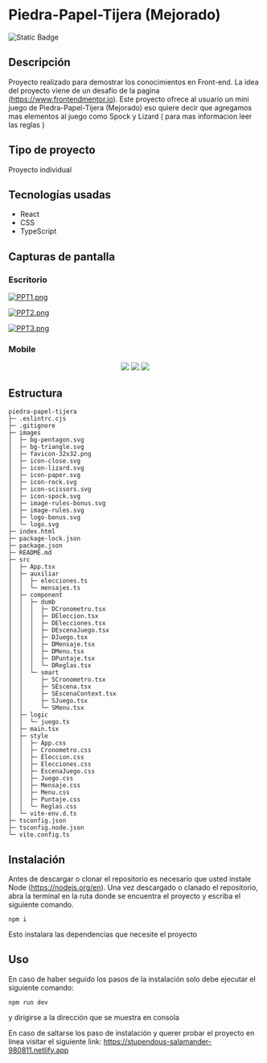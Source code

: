 # Piedra-Papel-Tijera (Mejorado)

![Static Badge](https://img.shields.io/badge/Estado%20-%20Terminado%20-%20green)


## Descripción
Proyecto realizado para demostrar los conocimientos en Front-end. La idea del proyecto viene de un desafío de la pagina (https://www.frontendmentor.io).  Este proyecto ofrece al usuario un mini juego de Piedra-Papel-Tijera (Mejorado) eso quiere decir que agregamos mas elementos al juego como Spock y Lizard ( para mas informacion leer las reglas )

## Tipo de proyecto 
Proyecto individual

## Tecnologías usadas
- React
- CSS
- TypeScript


## Capturas de pantalla
### Escritorio

[![PPT1.png](https://i.postimg.cc/63n95mbq/PPT1.png)](https://postimg.cc/HcWG6Bg1)


[![PPT2.png](https://i.postimg.cc/26M2THCQ/PPT2.png)](https://postimg.cc/FdbyHVdz)


[![PPT3.png](https://i.postimg.cc/65YGX8GS/PPT3.png)](https://postimg.cc/ZCvqPKHF)

### Mobile

<p align="center" width="100%">
	<img src="https://i.postimg.cc/0ySMJc4g/PPT-mobile1.png"/>
	<img src="https://i.postimg.cc/26g36Wxj/PPT-mobile2.png"/>
	<img src="https://i.postimg.cc/brH8hSCB/PPT-mobile3.png"/>
</p>


## Estructura
```
piedra-papel-tijera
├─ .eslintrc.cjs
├─ .gitignore
├─ images
│  ├─ bg-pentagon.svg
│  ├─ bg-triangle.svg
│  ├─ favicon-32x32.png
│  ├─ icon-close.svg
│  ├─ icon-lizard.svg
│  ├─ icon-paper.svg
│  ├─ icon-rock.svg
│  ├─ icon-scissors.svg
│  ├─ icon-spock.svg
│  ├─ image-rules-bonus.svg
│  ├─ image-rules.svg
│  ├─ logo-bonus.svg
│  └─ logo.svg
├─ index.html
├─ package-lock.json
├─ package.json
├─ README.md
├─ src
│  ├─ App.tsx
│  ├─ auxiliar
│  │  ├─ elecciones.ts
│  │  └─ mensajes.ts
│  ├─ component
│  │  ├─ dumb
│  │  │  ├─ DCronometro.tsx
│  │  │  ├─ DEleccion.tsx
│  │  │  ├─ DElecciones.tsx
│  │  │  ├─ DEscenaJuego.tsx
│  │  │  ├─ DJuego.tsx
│  │  │  ├─ DMensaje.tsx
│  │  │  ├─ DMenu.tsx
│  │  │  ├─ DPuntaje.tsx
│  │  │  └─ DReglas.tsx
│  │  └─ smart
│  │     ├─ SCronometro.tsx
│  │     ├─ SEscena.tsx
│  │     ├─ SEscenaContext.tsx
│  │     ├─ SJuego.tsx
│  │     └─ SMenu.tsx
│  ├─ logic
│  │  └─ juego.ts
│  ├─ main.tsx
│  ├─ style
│  │  ├─ App.css
│  │  ├─ Cronometro.css
│  │  ├─ Eleccion.css
│  │  ├─ Elecciones.css
│  │  ├─ EscenaJuego.css
│  │  ├─ Juego.css
│  │  ├─ Mensaje.css
│  │  ├─ Menu.css
│  │  ├─ Puntaje.css
│  │  └─ Reglas.css
│  └─ vite-env.d.ts
├─ tsconfig.json
├─ tsconfig.node.json
└─ vite.config.ts
```

## Instalación
Antes de descargar o clonar el repositorio es necesario que usted instale Node (https://nodejs.org/en).
Una vez descargado o clanado el repositorio, abra la terminal en la ruta donde se encuentra el proyecto y escriba el siguiente comando.
```
npm i
```
Esto instalara las dependencias que necesite el proyecto

## Uso
En caso de haber seguido los pasos de la instalación solo debe ejecutar el siguiente comando:
```
npm run dev
```
y dirigirse a la dirección que se muestra en consola

En caso de saltarse los paso de instalación y querer probar el proyecto en linea visitar el siguiente link:
https://stupendous-salamander-980811.netlify.app
